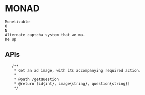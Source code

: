 MONAD
=====

```
Monetizable
O
N
Alternate captcha system that we ma-
De up
```

APIs
----

```
   /**
    * Get an ad image, with its accompanying required action.
    *
    * @path /getQuestion
    * @return [id{int}, image{string}, question{string}]
    */
```
